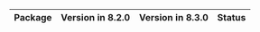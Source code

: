<!-- markdown-link-check-disable -->

| Package   | Version in 8.2.0   | Version in 8.3.0   | Status   |
|-----------|--------------------|--------------------|----------|